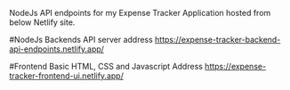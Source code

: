 NodeJs API endpoints for my Expense Tracker Application hosted from below Netlify site.

#NodeJs Backends API server address  https://expense-tracker-backend-api-endpoints.netlify.app/

#Frontend Basic HTML, CSS and Javascript Address https://expense-tracker-frontend-ui.netlify.app/